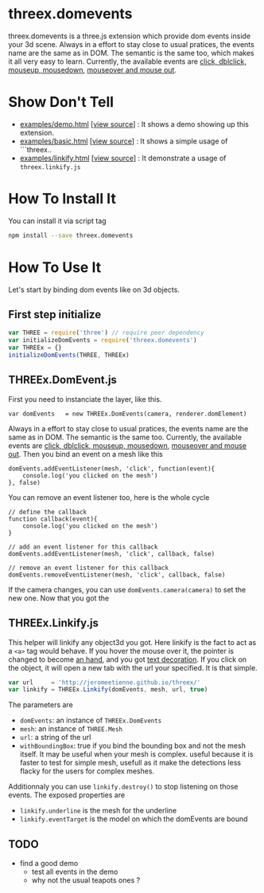 threex.domevents
================

threex.domevents is a three.js extension which provide dom events inside your 3d scene.
Always in a effort to stay close to usual pratices, the events name are the same as in DOM.
The semantic is the same too, which makes it all very easy to learn.
Currently, the available events are
[click, dblclick, mouseup, mousedown](http://www.quirksmode.org/dom/events/click.html),
[mouseover and mouse out](http://www.quirksmode.org/dom/events/mouseover.html).


Show Don't Tell
===============
* [examples/demo.html](http://jeromeetienne.github.io/threex.domevents/examples/demo.html)
\[[view source](https://github.com/jeromeetienne/threex.domevents/blob/master/examples/demo.html)\] :
It shows a demo showing up this extension.
* [examples/basic.html](http://jeromeetienne.github.io/threex.domevents/examples/basic.html)
\[[view source](https://github.com/jeromeetienne/threex.domevents/blob/master/examples/basic.html)\] :
It shows a simple usage of ```threex..
* [examples/linkify.html](http://jeromeetienne.github.io/threex.domevents/examples/linkify.html)
\[[view source](https://github.com/jeromeetienne/threex.domevents/blob/master/examples/linkify.html)\] :
It demonstrate a usage of ```threex.linkify.js```

How To Install It
=================

You can install it via script tag

```bash
npm install --save threex.domevents
```

How To Use It
=============

Let's start by binding dom events like on 3d objects.

## First step initialize
```javascript
var THREE = require('three') // require peer dependency
var initializeDomEvents = require('threex.domevents')
var THREEx = {}
initializeDomEvents(THREE, THREEx)
```

## THREEx.DomEvent.js

First you need to instanciate the layer, like this.

```
var domEvents	= new THREEx.DomEvents(camera, renderer.domElement)
```

Always in a effort to stay close to usual pratices, the events name are the same as in DOM.
The semantic is the same too.
Currently, the available events are
[click, dblclick, mouseup, mousedown](http://www.quirksmode.org/dom/events/click.html),
[mouseover and mouse out](http://www.quirksmode.org/dom/events/mouseover.html).
Then you bind an event on a mesh like this

```
domEvents.addEventListener(mesh, 'click', function(event){
	console.log('you clicked on the mesh')
}, false)
```

You can remove an event listener too, here is the whole cycle

```
// define the callback
function callback(event){
	console.log('you clicked on the mesh')
}

// add an event listener for this callback
domEvents.addEventListener(mesh, 'click', callback, false)

// remove an event listener for this callback
domEvents.removeEventListener(mesh, 'click', callback, false)
```

If the camera changes, you can use ```domEvents.camera(camera)``` to set the new one.
Now that you got the

## THREEx.Linkify.js

This helper will linkify any object3d you got.
Here linkify is the fact to act as a ```<a>``` tag would behave.
If you hover the mouse over it, the pointer is changed to become
[an hand](http://en.wikipedia.org/wiki/Pointer_\(graphical_user_interfaces\)),
and you got
[text decoration](https://developer.mozilla.org/en-US/docs/Web/CSS/text-decoration).
If you click on the object, it will open a new tab with the url your specified.
It is that simple.

```javascript
var url		= 'http://jeromeetienne.github.io/threex/'
var linkify	= THREEx.Linkify(domEvents, mesh, url, true)
```

The parameters are
* ```domEvents```: an instance of ```THREEx.DomEvents```
* ```mesh```: an instance of ```THREE.Mesh```
* ```url```: a string of the url
* ```withBoundingBox```: true if you bind the bounding box and not the mesh itself. It
may be useful when your mesh is complex. useful because it is faster to test for
simple mesh, usefull as it make the detections less flacky for the users for complex meshes.


Additionnaly you can use ```linkify.destroy()``` to stop listening on those events.
The exposed properties are

* ```linkify.underline``` is the mesh for the underline
* ```linkify.eventTarget``` is the model on which the domEvents are bound


## TODO
* find a good demo
  * test all events in the demo
  * why not the usual teapots ones ?
